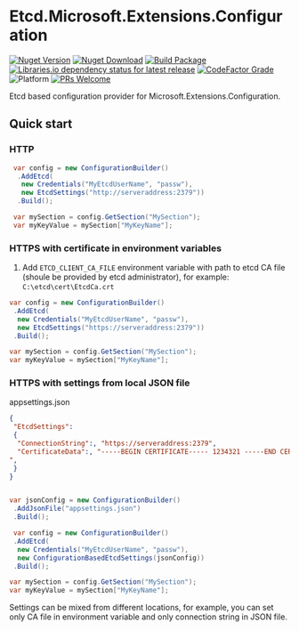# Etcd.Microsoft.Extensions.Configuration

[![Nuget Version](https://img.shields.io/nuget/v/Etcd.Microsoft.Extensions.Configuration)](https://www.nuget.org/packages/Etcd.Microsoft.Extensions.Configuration/)
[![Nuget Download](https://img.shields.io/nuget/dt/Etcd.Microsoft.Extensions.Configuration)](https://www.nuget.org/packages/Etcd.Microsoft.Extensions.Configuration/)
[![Build Package](https://github.com/SimplifyNet/Etcd.Microsoft.Extensions.Configuration/actions/workflows/build.yml/badge.svg)](https://github.com/SimplifyNet/Etcd.Microsoft.Extensions.Configuration/actions/workflows/build.yml)
[![Libraries.io dependency status for latest release](https://img.shields.io/librariesio/release/nuget/Etcd.Microsoft.Extensions.Configuration)](https://libraries.io/nuget/Etcd.Microsoft.Extensions.Configuration)
[![CodeFactor Grade](https://img.shields.io/codefactor/grade/github/SimplifyNet/Etcd.Microsoft.Extensions.Configuration)](https://www.codefactor.io/repository/github/simplifynet/Etcd.Microsoft.Extensions.Configuration)
![Platform](https://img.shields.io/badge/platform-.NET%205.0%20%7C%20.NET%20Standard%202.1%20%7C%20.NET%20Standard%202.0%20%7C%20.NET%204.6.2-lightgrey)
[![PRs Welcome](https://img.shields.io/badge/PRs-welcome-brightgreen)](http://makeapullrequest.com)

Etcd based configuration provider for Microsoft.Extensions.Configuration.

## Quick start

### HTTP

```csharp
 var config = new ConfigurationBuilder()
  .AddEtcd(
   new Credentials("MyEtcdUserName", "passw"),
   new EtcdSettings("http://serveraddress:2379"))
  .Build();

 var mySection = config.GetSection("MySection");
 var myKeyValue = mySection["MyKeyName"];
```

### HTTPS with certificate in environment variables

1. Add `ETCD_CLIENT_CA_FILE` environment variable with path to etcd CA file (shoule be provided by etcd administrator), for example: `C:\etcd\cert\EtcdCa.crt`

```csharp
var config = new ConfigurationBuilder()
 .AddEtcd(
  new Credentials("MyEtcdUserName", "passw"),
  new EtcdSettings("https://serveraddress:2379"))
 .Build();

var mySection = config.GetSection("MySection");
var myKeyValue = mySection["MyKeyName"];
```

### HTTPS with settings from local JSON file

appsettings.json

```json
{
 "EtcdSettings":
 {
  "ConnectionString":, "https://serveraddress:2379",
  "CertificateData":, "-----BEGIN CERTIFICATE----- 1234321 -----END CERTIFICATE-----
",
 }
}

```

```csharp

var jsonConfig = new ConfigurationBuilder()
 .AddJsonFile("appsettings.json")
 .Build();

 var config = new ConfigurationBuilder()
 .AddEtcd(
  new Credentials("MyEtcdUserName", "passw"),
  new ConfigurationBasedEtcdSettings(jsonConfig))
 .Build();

var mySection = config.GetSection("MySection");
var myKeyValue = mySection["MyKeyName"];
```

Settings can be mixed from different locations, for example, you can set only CA file in environment variable and only connection string in JSON file.
